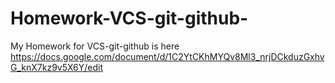 # Homework-VCS-git-github-
My Homework for VCS-git-github is here https://docs.google.com/document/d/1C2YtCKhMYQv8Ml3_nrjDCkduzGxhvG_knX7kz9v5X6Y/edit
